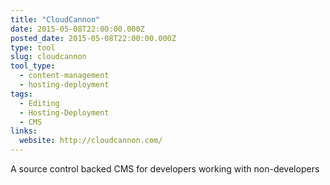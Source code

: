 ```yaml
---
title: "CloudCannon"
date: 2015-05-08T22:00:00.000Z
posted_date: 2015-05-08T22:00:00.000Z
type: tool
slug: cloudcannon
tool_type:
  - content-management
  - hosting-deployment
tags:
  - Editing
  - Hosting-Deployment
  - CMS
links:
  website: http://cloudcannon.com/
---
```

A source control backed CMS for developers working with non-developers
